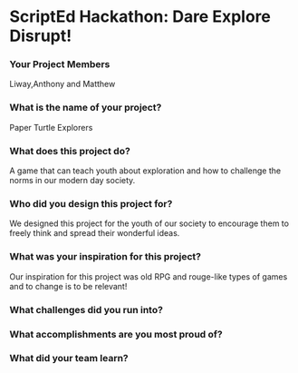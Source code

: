 # ScriptEd Hackathon: Dare Explore Disrupt!

### Your Project Members
Liway,Anthony and Matthew

### What is the name of your project?    
Paper Turtle Explorers
### What does this project do?
A game that can teach youth about exploration and how to challenge the norms in our modern day society.
### Who did you design this project for?
We designed this project for the youth of our society to encourage them to freely think and spread their wonderful ideas.
### What was your inspiration for this project?
Our inspiration for this project was old RPG and rouge-like types of games and to change is to be relevant!
### What challenges did you run into?

### What accomplishments are you most proud of?

### What did your team learn?








